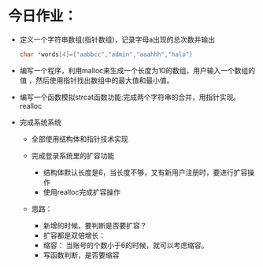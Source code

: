 # 今日作业：

- 定义一个字符串数组(指针数组)，记录字母a出现的总次数并输出

  ```c
  char *words[4]={"aabbcc","admin","aaahhh","halo"}
  ```

- 编写一个程序，利用malloc来生成一个长度为10的数组，用户输入一个数组的值 ，然后使用指针找出数组中的最大值和最小值。



- 编写一个函数模拟strcat函数功能:完成两个字符串的合并，用指针实现。realloc



- 完成系统系统
  - 全部使用结构体和指针技术实现
  - 完成登录系统里的扩容功能
    - 结构体默认长度是6，当长度不够，又有新用户注册时，要进行扩容操作
    - 使用realloc完成扩容操作
  
  - 思路：
    - 新增的时候，要判断是否要扩容？
    - 扩容都是双倍增长：
    - 缩容： 当账号的个数小于6的时候，就可以考虑缩容。
    - 写函数判断，是否要缩容